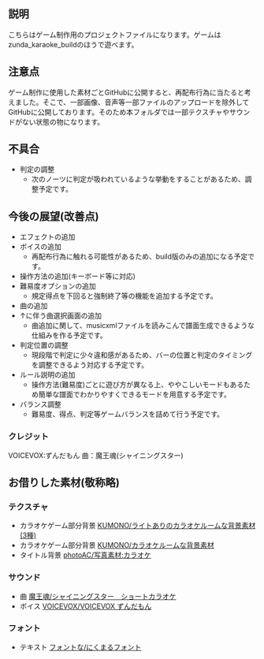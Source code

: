 ## 説明
こちらはゲーム制作用のプロジェクトファイルになります。ゲームはzunda_karaoke_buildのほうで遊べます。

## 注意点

ゲーム制作に使用した素材ごとGitHubに公開すると、再配布行為に当たると考えました。そこで、一部画像、音声等一部ファイルのアップロードを除外してGitHubに公開しております。そのため本フォルダでは一部テクスチャやサウンドがない状態の物になります。

## 不具合
* 判定の調整
    * 次のノーツに判定が吸われているような挙動をすることがあるため、調整予定です。

## 今後の展望(改善点)
* エフェクトの追加
* ボイスの追加
    * 再配布行為に触れる可能性があるため、build版のみの追加になる予定です。
* 操作方法の追加(キーボード等に対応)
* 難易度オプションの追加
    * 規定得点を下回ると強制終了等の機能を追加する予定です。
* 曲の追加
* ↑に伴う曲選択画面の追加
    * 曲追加に関して、musicxmlファイルを読みこんで譜面生成できるような仕組みを作る予定です。
* 判定位置の調整
    * 現段階で判定に少々違和感があるため、バーの位置と判定のタイミングを調整できるよう対応する予定です。
* ルール説明の追加
    * 操作方法(難易度)ごとに遊び方が異なる上、ややこしいモードもあるため簡単な譜面でわかりやすくできるモードを用意する予定です。
* バランス調整
    * 難易度、得点、判定等ゲームバランスを詰めて行う予定です。

### クレジット

VOICEVOX:ずんだもん
曲：魔王魂(シャイニングスター)

## お借りした素材(敬称略)

### テクスチャ
* カラオケゲーム部分背景 [KUMONO/ライトありのカラオケルームな背景素材(3種)](https://sozaino.site/archives/1743)
* カラオケゲーム部分背景 [KUMONO/カラオケルームな背景素材](https://sozaino.site/archives/1553)
* タイトル背景 [photoAC/写真素材:カラオケ](https://www.photo-ac.com/main/detail/28267780&title=%E3%82%AB%E3%83%A9%E3%82%AA%E3%82%B1)


### サウンド

* 曲 [魔王魂/シャイニングスター　ショートカラオケ](https://maou.audio/14_shining_star/)
* ボイス [VOICEVOX/VOICEVOX ずんだもん](https://voicevox.hiroshiba.jp/product/zundamon/)

### フォント

* テキスト [フォントな/にくまるフォント](http://www.fontna.com/blog/1651/)

